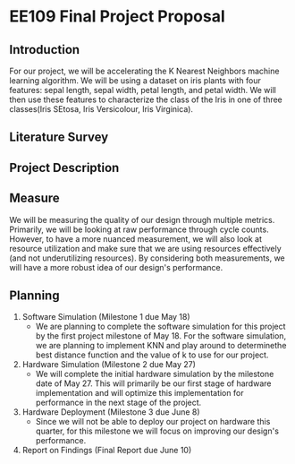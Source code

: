 # EE109 Final Project Proposal

## Introduction

For our project, we will be accelerating the K Nearest Neighbors machine learning algorithm. We will be using a dataset on iris plants with four features: sepal length, sepal width, petal length, and petal width. We will then use these features to characterize the class of the Iris in one of three classes(Iris SEtosa, Iris Versicolour, Iris Virginica).

## Literature Survey

## Project Description

## Measure

We will be measuring the quality of our design through multiple metrics. Primarily, we will be looking at raw performance through cycle counts. However, to have a more nuanced measurement, we will also look at resource utilization and make sure that we are using resources effectively (and not underutilizing resources). By considering both measurements, we will have a more robust idea of our design's performance.

## Planning

1. Software Simulation (Milestone 1 due May 18)
    * We are planning to complete the software simulation for this project by the first project milestone of May 18. For the software simulation, we are planning to implement KNN and play around to determinethe best distance function and the value of k to use for our project.
2. Hardware Simulation (Milestone 2 due May 27)
    * We will complete the initial hardware simulation by the milestone date of May 27. This will primarily be our first stage of hardware implementation and will optimize this implementation for performance in the next stage of the project.
3. Hardware Deployment (Milestone 3 due June 8)
    * Since we will not be able to deploy our project on hardware this quarter, for this milestone we will focus on improving our design's performance.
4. Report on Findings (Final Report due June 10)
